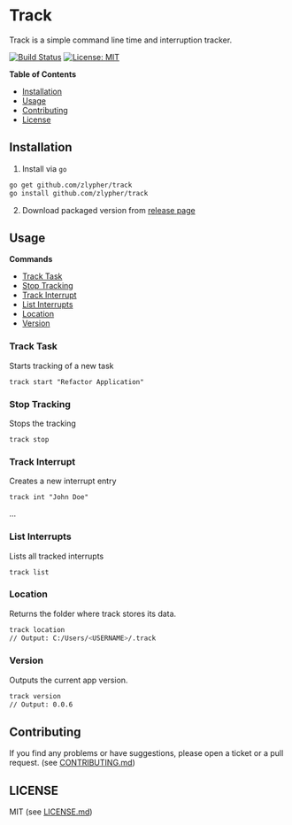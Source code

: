 # Track

Track is a simple command line time and interruption tracker.

[![Build Status](https://travis-ci.org/zlypher/track.svg?branch=master)](https://travis-ci.org/zlypher/track)
[![License: MIT](https://img.shields.io/badge/License-MIT-yellow.svg)](https://opensource.org/licenses/MIT)

**Table of Contents**
* [Installation](#installation)
* [Usage](#usage)
* [Contributing](#contributing)
* [License](#license)

## Installation

1. Install via `go`

```bash
go get github.com/zlypher/track
go install github.com/zlypher/track
```

2. Download packaged version from [release page](https://github.com/zlypher/track/releases)

## Usage

**Commands**
* [Track Task](#track-task)
* [Stop Tracking](#stop-tracking)
* [Track Interrupt](#track-interrupt)
* [List Interrupts](#list-interrupts)
* [Location](#location)
* [Version](#version)

### Track Task

Starts tracking of a new task

```
track start "Refactor Application"
```

### Stop Tracking

Stops the tracking

```
track stop
```

### Track Interrupt

Creates a new interrupt entry

```
track int "John Doe"
```

...

### List Interrupts

Lists all tracked interrupts

```
track list
```

### Location

Returns the folder where track stores its data.

```bash
track location
// Output: C:/Users/<USERNAME>/.track
```

### Version

Outputs the current app version.

```bash
track version
// Output: 0.0.6
```

## Contributing

If you find any problems or have suggestions, please open a ticket or a pull request. (see [CONTRIBUTING.md](CONTRIBUTING.md))

## LICENSE

MIT (see [LICENSE.md](LICENSE.md))
